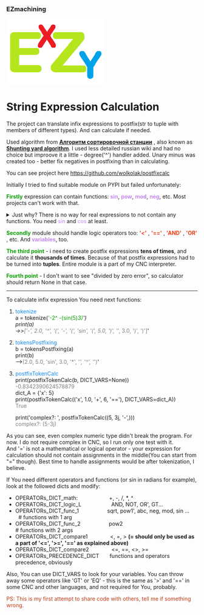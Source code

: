 ### EZmachining

![image](https://raw.githubusercontent.com/wolkolak/postfixcalc/main/icon.png)

# String Expression Calculation
The project can translate infix expressions to postfix(str to tuple with members of different types). 
And can calculate if needed. 

Used algorithm from **[Алгоритм сортировочной станции](https://ru.wikipedia.org/wiki/Алгоритм_сортировочной_станции)** ,
also known as **[Shunting yard algorithm](https://en.wikipedia.org/wiki/Shunting_yard_algorithm)**. I used less detailed russian wiki and had no choice but improove it a little - degree('^') handler added. Unary minus was created too - better fix negatives in postfixing than in calculating.


You can see project here https://github.com/wolkolak/postfixcalc

Initially I tried to find suitable module on PYPI but failed unfortunately: 

<font color="#089F0">**Firstly**</font> expression can contain functions: <font color="#c589F0">**sin**</font>, <font color="#c589F0">**pow**</font>, <font color="#c589F0">**mod**</font>, <font color="#c589F0">**neg**</font>, etc. Most projects can't work with that.
<details> 
  <summary>Just why? There is no way for real expressions to not contain any functions. You need <font 
color="#c589F0">sin</font> and <font color="#c589F0">cos</font> at least.</summary>
    Is trigonometry only for sinners? I don't think so.
</details>

<font color="#089F0">**Secondly**</font> module should handle logic operators too: <font 
color="#f03c15">**'<'**</font> , <font color="#f03c15">**'=='**</font> , <font color="#f03c15">**'AND'**</font> , 
<font color="#f03c15">**'OR'**</font> , etc. And <font color="#c589F0">**variables**</font>, too.

<font color="#089F0">**The third point**</font> - i need to create postfix expressions **tens of times**, and calculate it **thousands of times**.
Because of that postfix expressions had to be turned into **tuples**. Entire module is a part of my CNC interpreter.

<font color="#089F0">**Fourth point**</font> - I don't want to see "divided by zero error", so calculator should return None in that case.

----
To calculate infix expression You need next functions:
1.  <font color="#1589F0">tokenize</font>\
a = tokenize(<font color="#089F0">'-2^ -(sin(5)*3)</font>')\
   print(a)\
->><font color=gray>['-', 2.0, '^', '(', '-', '(', 'sin', '(', 5.0, ')', '*', 3.0, ')', ')']</font>'
2. <font color="#1589F0">tokensPostfixing</font>\
   b = tokensPostfixing(a)\
   print(b)\
   --><font color=gray>(2.0, 5.0, 'sin', 3.0, '*', '_', '^', '_')</font>'
3. <font color="#1589F0">postfixTokenCalc</font>\
   print(postfixTokenCalc(b, DICT_VARS=None))\
    <font color="gray">-0.8342390624578879</font>\
    dict_A = {'x': 5}\
    print(postfixTokenCalc(('x', 1.0, '+', 6, '=='), DICT_VARS=dict_A))\
    <font color="gray">True</font>
   
    print('complex?: ', postfixTokenCalc((5, 3j, '-',)))\
    <font color="gray">complex?:  (5-3j)</font>
   

As you can see, even complex numeric type didn't break the program. For now. I do not require complex in CNC, so I run only one test with it.\
And '=' is not a mathematical or logical operator - your expression for calculation should not contain assignments in the middle(You can start from "=" though). Best time to handle assignments would be after tokenization, I believe. 


If You need  different operators and functions (or sin in radians for example), look at the  followed dicts and modify:

* OPERATORs_DICT_math: &nbsp; &nbsp; &nbsp; &nbsp; &nbsp; &nbsp; &nbsp; &nbsp; &nbsp; &nbsp;  +, -, /, *, ^
* OPERATORs_DICT_logic_L &nbsp; &nbsp;  &nbsp; &nbsp; &nbsp; &nbsp; &nbsp; &nbsp; &nbsp; &nbsp;AND, NOT, OR', GT...
* OPERATORs_DICT_func_1 &nbsp; &nbsp; &nbsp; &nbsp; &nbsp; &nbsp; &nbsp; &nbsp; &nbsp; sqrt, pow1', abc, neg, mod, sin ...  &nbsp; &nbsp; &nbsp;  # functions with 1 arg
* OPERATORs_DICT_func_2 &nbsp; &nbsp; &nbsp; &nbsp; &nbsp; &nbsp; &nbsp; &nbsp; &nbsp; pow2  &nbsp; &nbsp; &nbsp; &nbsp; &nbsp; &nbsp; &nbsp; &nbsp; &nbsp; &nbsp; &nbsp; &nbsp; &nbsp; &nbsp; &nbsp; &nbsp; &nbsp; &nbsp; &nbsp; &nbsp; &nbsp; &nbsp; &nbsp; &nbsp; &nbsp; # functions with 2 args
* OPERATORs_DICT_compare1 &nbsp; &nbsp; &nbsp; &nbsp; &nbsp; &nbsp; &nbsp; <, =, >  **(= should only be used as a part of '<=', '>=', '==' as explained above)**
* OPERATORs_DICT_compare2 &nbsp; &nbsp; &nbsp; &nbsp; &nbsp; &nbsp; &nbsp; <=, ==, <>, >=
* OPERATORs_PRECEDENCE_DICT &nbsp; &nbsp; &nbsp; functions and operators precedence, obviously

Also, You can use DICT_VARS to look for your variables. You can throw away some operators like 'GT' or 'EQ' - this is the same as '>' and '==' in some CNC and other languages, and not required for You, probably.

<font color="#c03c15">PS: This is my first attempt to share code with others, tell me if something wrong.</font>